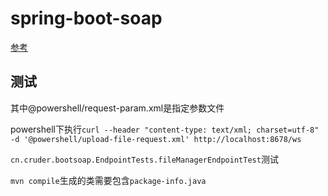 # spring-boot-soap

[参考](https://www.baeldung.com/spring-boot-soap-web-service)

## 测试

其中@powershell/request-param.xml是指定参数文件

powershell下执行`curl --header "content-type: text/xml; charset=utf-8" -d '@powershell/upload-file-request.xml' http://localhost:8678/ws`

`cn.cruder.bootsoap.EndpointTests.fileManagerEndpointTest`测试

`mvn compile`生成的类需要包含`package-info.java`